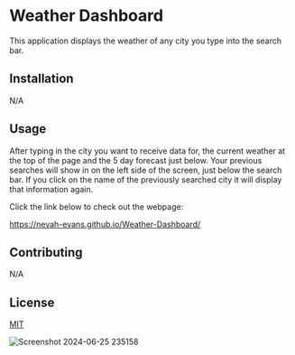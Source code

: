 # Weather Dashboard

This  application displays the weather of any city you type into the search bar. 

## Installation

N/A

## Usage

After typing in the city you want to receive data for, the current weather at the top of the page and the 5 day forecast just below. Your previous searches will show in on the left side of the screen, just below the search bar. If you click on the name of the previously searched city it will display that information again.

Click the link below to check out the webpage: 

https://nevah-evans.github.io/Weather-Dashboard/

## Contributing

N/A

## License

[MIT](https://choosealicense.com/licenses/mit/)

![Screenshot 2024-06-25 235158](https://github.com/nevah-evans/Weather-Dashboard/assets/165732847/5b4790f0-de80-4504-8f9c-526c316cffd2)
